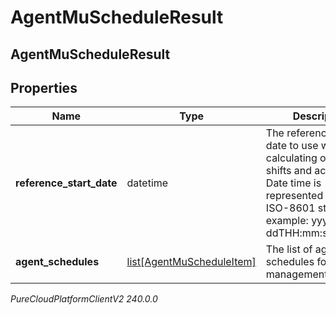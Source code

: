 # AgentMuScheduleResult

## AgentMuScheduleResult

## Properties

|Name | Type | Description | Notes|
|------------ | ------------- | ------------- | -------------|
| **reference_start_date** | datetime | The reference start date to use when calculating offsets for shifts and activities. Date time is represented as an ISO-8601 string. For example: yyyy-MM-ddTHH:mm:ss[.mmm]Z | |
| **agent_schedules** | [list[AgentMuScheduleItem]](AgentMuScheduleItem) | The list of agent schedules for the management unit | |



_PureCloudPlatformClientV2 240.0.0_
